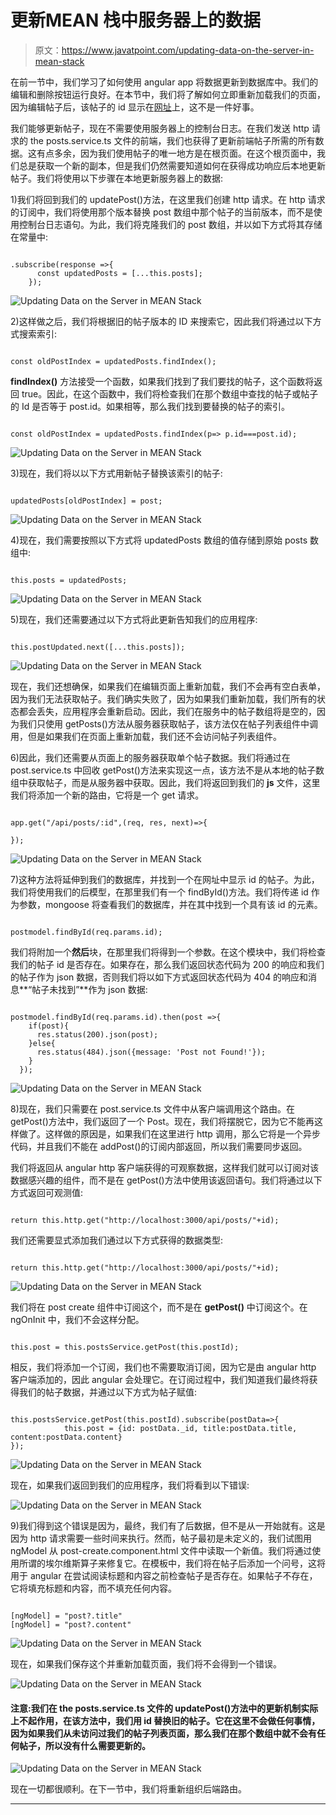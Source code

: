 # 更新MEAN 栈中服务器上的数据

> 原文：<https://www.javatpoint.com/updating-data-on-the-server-in-mean-stack>

在前一节中，我们学习了如何使用 angular app 将数据更新到数据库中。我们的编辑和删除按钮运行良好。在本节中，我们将了解如何立即重新加载我们的页面，因为编辑帖子后，该帖子的 id 显示在[网址](https://www.javatpoint.com/url-full-form)上，这不是一件好事。

我们能够更新帖子，现在不需要使用服务器上的控制台日志。在我们发送 http 请求的 the posts.service.ts 文件的前端，我们也获得了更新前端帖子所需的所有数据。这有点多余，因为我们使用帖子的唯一地方是在根页面。在这个根页面中，我们总是获取一个新的副本，但是我们仍然需要知道如何在获得成功响应后本地更新帖子。我们将使用以下步骤在本地更新服务器上的数据:

1)我们将回到我们的 updatePost()方法，在这里我们创建 http 请求。在 http 请求的订阅中，我们将使用那个版本替换 post 数组中那个帖子的当前版本，而不是使用控制台日志语句。为此，我们将克隆我们的 post 数组，并以如下方式将其存储在常量中:

```

.subscribe(response =>{
      const updatedPosts = [...this.posts];
    });

```

![Updating Data on the Server in MEAN Stack](img/335bc8d6ea890223798ef05b48c50cb0.png)

2)这样做之后，我们将根据旧的帖子版本的 ID 来搜索它，因此我们将通过以下方式搜索索引:

```

const oldPostIndex = updatedPosts.findIndex();

```

**findIndex()** 方法接受一个函数，如果我们找到了我们要找的帖子，这个函数将返回 true。因此，在这个函数中，我们将检查我们在那个数组中查找的帖子或帖子的 Id 是否等于 post.id。如果相等，那么我们找到要替换的帖子的索引。

```

const oldPostIndex = updatedPosts.findIndex(p=> p.id===post.id);

```

![Updating Data on the Server in MEAN Stack](img/6e327d1cc3ac63d95bb67b815ad46b82.png)

3)现在，我们将以以下方式用新帖子替换该索引的帖子:

```

updatedPosts[oldPostIndex] = post;

```

![Updating Data on the Server in MEAN Stack](img/47bcfc79c2c6ab5bb7d6a467bc178ebb.png)

4)现在，我们需要按照以下方式将 updatedPosts 数组的值存储到原始 posts 数组中:

```

this.posts = updatedPosts;

```

![Updating Data on the Server in MEAN Stack](img/9cefb605587c5af42c264a42be732fa0.png)

5)现在，我们还需要通过以下方式将此更新告知我们的应用程序:

```

this.postUpdated.next([...this.posts]);

```

![Updating Data on the Server in MEAN Stack](img/158442fea960e9835bf09c42be589539.png)

现在，我们还想确保，如果我们在编辑页面上重新加载，我们不会再有空白表单，因为我们无法获取帖子。我们确实失败了，因为如果我们重新加载，我们所有的状态都会丢失，应用程序会重新启动。因此，我们在服务中的帖子数组将是空的，因为我们只使用 getPosts()方法从服务器获取帖子，该方法仅在帖子列表组件中调用，但是如果我们在页面上重新加载，我们还不会访问帖子列表组件。

6)因此，我们还需要从页面上的服务器获取单个帖子数据。我们将通过在 post.service.ts 中回收 getPost()方法来实现这一点，该方法不是从本地的帖子数组中获取帖子，而是从服务器中获取。因此，我们将返回到我们的 **js** 文件，这里我们将添加一个新的路由，它将是一个 get 请求。

```

app.get("/api/posts/:id",(req, res, next)=>{

});

```

![Updating Data on the Server in MEAN Stack](img/a0332c6a3c8a28c58d6ed12e9c96d168.png)

7)这种方法将延伸到我们的数据库，并找到一个在网址中显示 id 的帖子。为此，我们将使用我们的后模型，在那里我们有一个 findById()方法。我们将传递 id 作为参数，mongoose 将查看我们的数据库，并在其中找到一个具有该 id 的元素。

```

postmodel.findById(req.params.id);

```

我们将附加一个**然后**块，在那里我们将得到一个参数。在这个模块中，我们将检查我们的帖子 id 是否存在。如果存在，那么我们返回状态代码为 200 的响应和我们的帖子作为 json 数据，否则我们将以如下方式返回状态代码为 404 的响应和消息**“帖子未找到”**作为 json 数据:

```

postmodel.findById(req.params.id).then(post =>{
    if(post){
      res.status(200).json(post);
    }else{
      res.status(484).json({message: 'Post not Found!'});
    }
  });

```

![Updating Data on the Server in MEAN Stack](img/a4db182401c8b7037c705f4db8e59da0.png)

8)现在，我们只需要在 post.service.ts 文件中从客户端调用这个路由。在 getPost()方法中，我们返回了一个 Post。现在，我们将摆脱它，因为它不能再这样做了。这样做的原因是，如果我们在这里进行 http 调用，那么它将是一个异步代码，并且我们不能在 addPost()的订阅内部返回，所以我们需要同步返回。

我们将返回从 angular http 客户端获得的可观察数据，这样我们就可以订阅对该数据感兴趣的组件，而不是在 getPost()方法中使用该返回语句。我们将通过以下方式返回可观测值:

```

return this.http.get("http://localhost:3000/api/posts/"+id);

```

我们还需要显式添加我们通过以下方式获得的数据类型:

```

return this.http.get("http://localhost:3000/api/posts/"+id);

```

![Updating Data on the Server in MEAN Stack](img/6275a39506c4ac5fcb6afddcd1f4cdbf.png)

我们将在 post create 组件中订阅这个，而不是在 **getPost()** 中订阅这个。在 ngOnInit 中，我们不会这样分配。

```

this.post = this.postsService.getPost(this.postId);

```

相反，我们将添加一个订阅，我们也不需要取消订阅，因为它是由 angular http 客户端添加的，因此 angular 会处理它。在订阅过程中，我们知道我们最终将获得我们的帖子数据，并通过以下方式为帖子赋值:

```

this.postsService.getPost(this.postId).subscribe(postData=>{
            this.post = {id: postData._id, title:postData.title, content:postData.content}
});

```

![Updating Data on the Server in MEAN Stack](img/82bb6fabacbe5aa9ed56bece0a098aae.png)

现在，如果我们返回到我们的应用程序，我们将看到以下错误:

![Updating Data on the Server in MEAN Stack](img/6f861b08d35a56c2bf261357a1a1d608.png)

9)我们得到这个错误是因为，最终，我们有了后数据，但不是从一开始就有。这是因为 http 请求需要一些时间来执行。然而，帖子最初是未定义的，我们试图用 ngModel 从 post-create.component.html 文件中读取一个新值。我们将通过使用所谓的埃尔维斯算子来修复它。在模板中，我们将在帖子后添加一个问号，这将用于 angular 在尝试阅读标题和内容之前检查帖子是否存在。如果帖子不存在，它将填充标题和内容，而不填充任何内容。

```

[ngModel] = "post?.title"
[ngModel] = "post?.content"

```

![Updating Data on the Server in MEAN Stack](img/340161ac4ca9982170528f7c0b254271.png)

现在，如果我们保存这个并重新加载页面，我们将不会得到一个错误。

![Updating Data on the Server in MEAN Stack](img/a5f8a1560555f1d174e2511976a3feaf.png)

#### 注意:我们在 the posts.service.ts 文件的 updatePost()方法中的更新机制实际上不起作用，在该方法中，我们用 id 替换旧的帖子。它在这里不会做任何事情，因为如果我们从未访问过我们的帖子列表页面，那么我们在那个数组中就不会有任何帖子，所以没有什么需要更新的。

![Updating Data on the Server in MEAN Stack](img/f948d5db7834f10b7acec2533291c92a.png)

现在一切都很顺利。在下一节中，我们将重新组织后端路由。

* * *